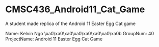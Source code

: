 # CMSC436_Android11_Cat_Game
A student made replica of the Android 11 Easter Egg Cat game

Name: Kelvin Ngo \xa0\xa0\xa0\xa0\xa0\xa0\xa0\xa0b GroupNum: 40                ProjectName: Android 11 Easter Egg Cat Game          
